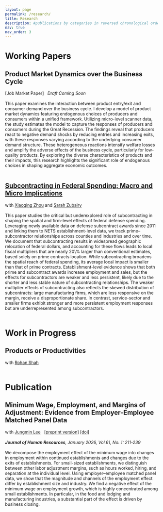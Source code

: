 ```yaml
---
layout: page
permalink: /research/
title: Research
description: #publications by categories in reversed chronological order. generated by jekyll-scholar.
nav: true
nav_order: 3
---
```


<!-- _pages/research.md -->
<div class="publications">

<h1>Working Papers</h1>

<h2>Product Market Dynamics over the Business Cycle </h2> [Job Market Paper] <i>&nbsp;&nbsp;Draft Coming Soon</i>
<br><br>
This paper examines the interaction between product entry/exit and consumer demand over the business cycle. I develop a model of product market dynamics featuring endogenous choices of producers and consumers within a unified framework. Utilizing micro-level scanner data, the study estimates the model to capture the responses of producers and consumers during the Great Recession. The findings reveal that producers react to negative demand shocks by reducing entries and increasing exits, with these responses varying according to the underlying consumer demand structure. These heterogeneous reactions intensify welfare losses and amplify the adverse effects of the business cycle, particularly for low-quality products. By exploring the diverse characteristics of products and their impacts, this research highlights the significant role of endogenous choices in shaping aggregate economic outcomes.<br>
<br>

<h2> <a
           href="https://geumbipark.github.io/assets/pdf/PZZ_subcontracting_27Aug2025.pdf"
            target="_blank"
            >Subcontracting in Federal Spending: Macro and Micro Implications</a></h2>
with <a
           href="https://sites.google.com/a/umich.edu/xqzhou/home?authuser=0"
            target="_blank"
            >Xiaoqing Zhou</a> and <a href="https://sites.google.com/site/sarahzubairy/home?authuser=0"
            target="_blank"
            >Sarah Zubairy</a>
<br><br>                                               
This paper studies the critical but underexplored role of subcontracting in shaping the spatial and firm-level effects of federal defense spending. Leveraging newly available data on defense subcontract awards since 2011 and linking them to NETS establishment-level data, we track prime–subcontractor relationships across counties and industries and over time. We document that subcontracting results in widespread geographic relocation of federal dollars, and accounting for these flows leads to local fiscal multipliers that are nearly 20\% larger than conventional estimates, based solely on prime contracts location. While subcontracting broadens the spatial reach of federal spending, its average local impact is smaller than that of prime contracts. Establishment-level evidence shows that both prime and subcontract awards increase employment and sales, but the effects for subcontractors are weaker and less persistent, likely due to the shorter and less stable nature of subcontracting relationships. The weaker multiplier effects of subcontracting also reflects the skewed distribution of subcontracts: large manufacturing firms, which are less responsive on the margin, receive a disproportionate share. In contrast,  service-sector and smaller firms exhibit stronger and more persistent employment responses but are underrepresented among subcontractors.
<br><br>                                               

<h1>Work in Progress</h1>
<h2>Products or Productivities</h2>
with <a
           href="https://sites.google.com/view/rohan-shah/home?authuser=0"
            target="_blank"
            >Rohan Shah</a>
<br><br>                                               

<h1>Publication</h1>

<h2>Minimum Wage, Employment, and Margins of Adjustment: Evidence from Employer-Employee Matched Panel Data</h2>
with <a
            href="https://sites.google.com/view/jungminlee71/home?authuser=0"
            target="_blank"
            >Jungmin Lee</a> &nbsp; <a href="https://geumbipark.github.io/assets/pdf/Jungmin_Lee-Geumbi_Park-Final Manuscript w Appendix.pdf">[preprint version]</a>
<a
            href="https://jhr.uwpress.org/content/early/2023/08/02/jhr.0820-11082R3"
            target="_blank"
            >[doi]</a>
<br><br>
<i><b>Journal of Human Resources</b>, January 2026, Vol.61, No. 1: 211-239 </i>
<br><br>
We decompose the employment effect of the minimum wage into changes in employment within continued establishments and changes due to the exits of establishments. For small-sized establishments, we distinguish between other labor adjustment margins, such as hours worked, hiring, and separation at the individual level. Using employer–employee matched panel data, we show that the magnitude and channels of the employment effect differ by establishment size and industry. We find a negative effect of the minimum wage on employment growth, which is highly concentrated among small establishments. In particular, in the food and lodging and manufacturing industries, a substantial part of the effect is driven by business closing.


            
                 
       
            
            

</div>
